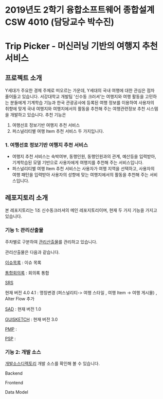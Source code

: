 # 2019년도 2학기 융합소프트웨어 종합설계 CSW 4010 (담당교수 박수진)

# Trip Picker - 머신러닝 기반의 여행지 추천 서비스

## 프로젝트 소개

Y세대가 주요한 경제 주체로 떠오르는 가운데, Y세대의 국내 여행에 대한 관심은 점차 줄어들고 있습니다. 서강대학교 개발팀 '신수동 크러셔'는 여행지와 여행 활동을 고민하는 분들에게 기계학습 기능과 한국 관광공사에 등록된 여행 정보를 이용하여 사용자의 취향에 맞게 국내 여행지와 여행지에서의 활동을 추천해 주는 
여행관련정보 추천 시스템을 개발하고 있습니다.
추천 기능은 

1. 여행선호 정보기반 여행지 추천 서비스 
2. 퍼스널리티별 여행 Item 추천 서비스 두 가지입니다.


### 1. 여행선호 정보기반 여행지 추천 서비스
- 여행지 추천 서비스는 숙박여부, 동행인원, 동행인원과의 관계, 예산등을 입력받아, 기계학습된 모델 기반으로 사용자에게 여행지를 추천해 주는 서비스입니다.
- 퍼스널리티별 여행 Item 추천 서비스는 사용자가 여행 지역을 선택하고, 사용자의 여행 패턴을 입력받아 사용자의 성향에 맞는 여행지에서의 활동을 추천해 주는 서비스입니다. 

## 레포지토리 소개

본 레포지토리는 1조 신수동크러셔의 메인 레포지토리이며, 현재 두 가지 기능을 가지고 있습니다.

### 기능 1: 관리산출물

주차별로 구분하여 [관리산출물](/관리산출물)를 관리하고 있습니다.

관리산출물은 다음과 같습니다.

[이슈목록](이슈_목록.md) : 이슈 목록

[통합회의록](/관리산출물) : 회의록 통합

[SRS](/관리산출물/설계산출물_SRS_SAD/SRS/) 

현재 버전 4.0 
4.1 : 명칭변경 (퍼스널리티-> 여행 스타일 , 여행 Item -> 여행 게시물) , Alter Flow 추가

[SAD](/관리산출물/설계산출물_SRS_SAD/SAD/)  : 현재 버전 1.0

[GUISKETCH](/관리산출물/GUI_SKETCH/)  : 현재 버전 3.0

[PMP](/관리산출물/관리산출물PMP_PSP/) : 

[PSP](/관리산출물/관리산출물PMP_PSP/PSP/) :








### 기능 2:  개발 소스

[개발소스디렉토리](/trip-picker-develop)  개발 소스를 확인해 볼 수 있습니다.

Backend

Frontend

Data Model

